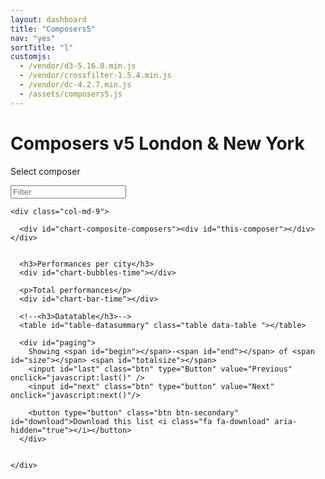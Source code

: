 ```yaml
---
layout: dashboard
title: "Composers5"
nav: "yes"
sortTitle: "l"
customjs:
  - /vendor/d3-5.16.0.min.js
  - /vendor/crossfilter-1.5.4.min.js
  - /vendor/dc-4.2.7.min.js
  - /assets/composers5.js
---
```


<div class="banner">
  <div class="container-fluid">
  	<div class="header">
  	 	  	<div class="title">
  					<h1>Composers v5 London & New York</h1>
  				</div>
  	</div>
    <div class="row">
      <div class="col-md-3">
        <p>Select composer</p>
      </div>
      <div class="col-md-9">
        <p id="datacount"></p>
      </div>
    </div>
  </div>
</div>


<!-- DATA -->
<div class="container-fluid dashboard">
	<div class="row">
    <div class="col-md-3">
      <!-- LH -->
      <div id="triangle-down"></div>
      <input id="filter" class="form-control" placeholder="Filter">
      <div id="filterComposers"></div>
    </div>

    <div class="col-md-9">

      <div id="chart-composite-composers"><div id="this-composer"></div></div>


      <h3>Performances per city</h3>
      <div id="chart-bubbles-time"></div>

      <p>Total performances</p>
      <div id="chart-bar-time"></div>

      <!--<h3>Datatable</h3>-->
      <table id="table-datasummary" class="table data-table "></table>

      <div id="paging">
        Showing <span id="begin"></span>-<span id="end"></span> of <span id="size"></span> <span id="totalsize"></span>
        <input id="last" class="btn" type="Button" value="Previous" onclick="javascript:last()" />
        <input id="next" class="btn" type="button" value="Next" onclick="javascript:next()"/>

        <button type="button" class="btn btn-secondary" id="download">Download this list <i class="fa fa-download" aria-hidden="true"></i></button>
      </div>


    </div>
  </div>
</div>
